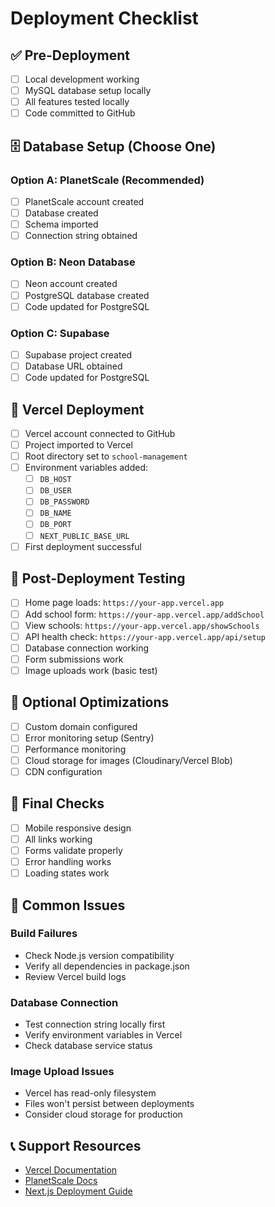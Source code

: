 # Deployment Checklist

## ✅ Pre-Deployment

- [ ] Local development working
- [ ] MySQL database setup locally
- [ ] All features tested locally
- [ ] Code committed to GitHub

## 🗄️ Database Setup (Choose One)

### Option A: PlanetScale (Recommended)
- [ ] PlanetScale account created
- [ ] Database created
- [ ] Schema imported
- [ ] Connection string obtained

### Option B: Neon Database
- [ ] Neon account created
- [ ] PostgreSQL database created
- [ ] Code updated for PostgreSQL

### Option C: Supabase
- [ ] Supabase project created
- [ ] Database URL obtained
- [ ] Code updated for PostgreSQL

## 🚀 Vercel Deployment

- [ ] Vercel account connected to GitHub
- [ ] Project imported to Vercel
- [ ] Root directory set to `school-management`
- [ ] Environment variables added:
  - [ ] `DB_HOST`
  - [ ] `DB_USER`
  - [ ] `DB_PASSWORD`
  - [ ] `DB_NAME`
  - [ ] `DB_PORT`
  - [ ] `NEXT_PUBLIC_BASE_URL`
- [ ] First deployment successful

## 🧪 Post-Deployment Testing

- [ ] Home page loads: `https://your-app.vercel.app`
- [ ] Add school form: `https://your-app.vercel.app/addSchool`
- [ ] View schools: `https://your-app.vercel.app/showSchools`
- [ ] API health check: `https://your-app.vercel.app/api/setup`
- [ ] Database connection working
- [ ] Form submissions work
- [ ] Image uploads work (basic test)

## 🔧 Optional Optimizations

- [ ] Custom domain configured
- [ ] Error monitoring setup (Sentry)
- [ ] Performance monitoring
- [ ] Cloud storage for images (Cloudinary/Vercel Blob)
- [ ] CDN configuration

## 📱 Final Checks

- [ ] Mobile responsive design
- [ ] All links working
- [ ] Forms validate properly
- [ ] Error handling works
- [ ] Loading states work

## 🚨 Common Issues

### Build Failures
- Check Node.js version compatibility
- Verify all dependencies in package.json
- Review Vercel build logs

### Database Connection
- Test connection string locally first
- Verify environment variables in Vercel
- Check database service status

### Image Upload Issues
- Vercel has read-only filesystem
- Files won't persist between deployments
- Consider cloud storage for production

## 📞 Support Resources

- [Vercel Documentation](https://vercel.com/docs)
- [PlanetScale Docs](https://planetscale.com/docs)
- [Next.js Deployment Guide](https://nextjs.org/docs/deployment)